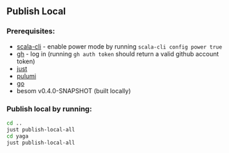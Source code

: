 ## Publish Local

### Prerequisites:
  - [scala-cli](https://scala-cli.virtuslab.org) - enable power mode by running `scala-cli config power true`
  - [gh](https://cli.github.com) - log in (running `gh auth token` should return a valid github account token)
  - [just](https://github.com/casey/just)
  - [pulumi](https://www.pulumi.com/docs/iac/download-install/)
  - [go](https://go.dev)
  - besom v0.4.0-SNAPSHOT (built locally)

### Publish local by running:
```bash
cd ..
just publish-local-all
cd yaga
just publish-local-all
```


